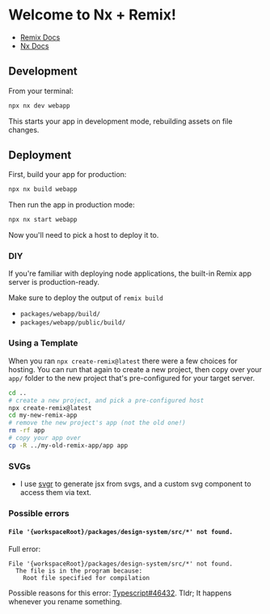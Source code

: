 # Welcome to Nx + Remix!

- [Remix Docs](https://remix.run/docs)
- [Nx Docs](https://nx.dev)

## Development

From your terminal:

```sh
npx nx dev webapp
```

This starts your app in development mode, rebuilding assets on file changes.

## Deployment

First, build your app for production:

```sh
npx nx build webapp
```

Then run the app in production mode:

```sh
npx nx start webapp
```

Now you'll need to pick a host to deploy it to.

### DIY

If you're familiar with deploying node applications, the built-in Remix app server is production-ready.

Make sure to deploy the output of `remix build`

- `packages/webapp/build/`
- `packages/webapp/public/build/`

### Using a Template

When you ran `npx create-remix@latest` there were a few choices for hosting. You can run that again to create a new project, then copy over your `app/` folder to the new project that's pre-configured for your target server.

```sh
cd ..
# create a new project, and pick a pre-configured host
npx create-remix@latest
cd my-new-remix-app
# remove the new project's app (not the old one!)
rm -rf app
# copy your app over
cp -R ../my-old-remix-app/app app
```

### SVGs

- I use [svgr](https://react-svgr.com/docs/remix/) to generate jsx from svgs, and a custom svg component to access them via text.

### Possible errors

#### `File '{workspaceRoot}/packages/design-system/src/*' not found.`
Full error:
```console
File '{workspaceRoot}/packages/design-system/src/*' not found.
  The file is in the program because:
    Root file specified for compilation
```
Possible reasons for this error: [Typescript#46432](https://github.com/microsoft/TypeScript/issues/46432#issuecomment-1419568874). Tldr; It happens whenever you rename something.